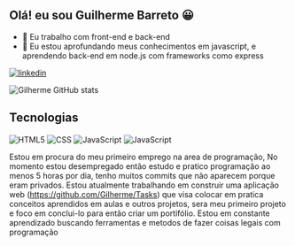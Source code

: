 ## Olá! eu sou Guilherme Barreto 😀

- 🔭 Eu trabalho com front-end e back-end
- 🌱 Eu estou aprofundando meus conhecimentos em javascript, e aprendendo back-end em node.js com frameworks como express

[![linkedin](https://img.shields.io/badge/LinkedIn-0077B5?style=for-the-badge&logo=linkedin&logoColor=white)](https://www.linkedin.com/in/guilherme-barreto-88aaa2175/)

![Gilherme GitHub stats](https://github-readme-stats.vercel.app/api?username=Gilherme&show_icons=true&theme=dracula)

## Tecnologias 

<div style="display: inline-block;" >
  <img align="center" alt="HTML5" src="https://img.shields.io/badge/HTML5-E34F26?style=for-the-badge&logo=html5&logoColor=white" />
  <img align="center" alt="CSS" src="https://img.shields.io/badge/CSS3-1572B6?style=for-the-badge&logo=css3&logoColor=white" />
  <img align="center" alt="JavaScript" src="https://img.shields.io/badge/JavaScript-F7DF1E?style=for-the-badge&logo=javascript&logoColor=black" />
  <img align="center" alt="JavaScript" src="https://img.shields.io/badge/Node.js-43853D?style=for-the-badge&logo=node.js&logoColor=white" />
</div>

Estou em procura do meu primeiro emprego na area de programação, No momento estou desempregado então estudo e pratico programação ao menos 5 horas por dia, tenho muitos commits que não aparecem porque eram privados.
Estou atualmente trabalhando em construir uma aplicação web (https://github.com/Gilherme/Tasks) que visa colocar em pratica conceitos aprendidos em aulas e outros projetos, sera meu primeiro projeto e foco em conclui-lo para então criar um portifólio.
Estou em constante aprendizado buscando ferramentas e metodos de fazer coisas legais com programação 

